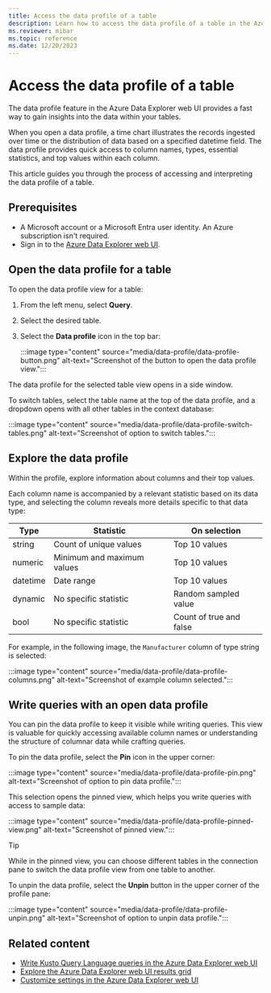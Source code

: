 ```yaml
---
title: Access the data profile of a table
description: Learn how to access the data profile of a table in the Azure Data Explorer web UI.
ms.reviewer: mibar
ms.topic: reference
ms.date: 12/20/2023
---
```


# Access the data profile of a table

The data profile feature in the Azure Data Explorer web UI provides a fast way to gain insights into the data within your tables.

When you open a data profile, a time chart illustrates the records ingested over time or the distribution of data based on a specified datetime field. The data profile provides quick access to column names, types, essential statistics, and top values within each column.

This article guides you through the process of accessing and interpreting the data profile of a table.

## Prerequisites

* A Microsoft account or a Microsoft Entra user identity. An Azure subscription isn't required.
* Sign in to the [Azure Data Explorer web UI](https://dataexplorer.azure.com/).

## Open the data profile for a table

To open the data profile view for a table:

1. From the left menu, select **Query**.
1. Select the desired table.
1. Select the **Data profile** icon in the top bar:

    :::image type="content" source="media/data-profile/data-profile-button.png" alt-text="Screenshot of the button to open the data profile view.":::

The data profile for the selected table view opens in a side window.

To switch tables, select the table name at the top of the data profile, and a dropdown opens with all other tables in the context database:

:::image type="content" source="media/data-profile/data-profile-switch-tables.png" alt-text="Screenshot of option to switch tables.":::

## Explore the data profile

Within the profile, explore information about columns and their top values.

Each column name is accompanied by a relevant statistic based on its data type, and selecting the column reveals more details specific to that data type:

|Type|Statistic|On selection|
|--|--|--|
|string|Count of unique values| Top 10 values|
|numeric|Minimum and maximum values| Top 10 values|
|datetime|Date range| Top 10 values|
|dynamic|No specific statistic|Random sampled value|
|bool|No specific statistic|Count of true and false|

For example, in the following image, the `Manufacturer` column of type string is selected:

:::image type="content" source="media/data-profile/data-profile-columns.png" alt-text="Screenshot of example column selected.":::

## Write queries with an open data profile

You can pin the data profile to keep it visible while writing queries. This view is valuable for quickly accessing available column names or understanding the structure of columnar data while crafting queries.

To pin the data profile, select the **Pin** icon in the upper corner:

:::image type="content" source="media/data-profile/data-profile-pin.png" alt-text="Screenshot of option to pin data profile.":::

This selection opens the pinned view, which helps you write queries with access to sample data:

<!-- TO DO: Create a GIF that uses a string and a dynamic field to create a query quickly. -->

:::image type="content" source="media/data-profile/data-profile-pinned-view.png" alt-text="Screenshot of pinned view.":::

> [!TIP]
> While in the pinned view, you can choose different tables in the connection pane to switch the data profile view from one table to another.

To unpin the data profile, select the **Unpin** button in the upper corner of the profile pane:

:::image type="content" source="media/data-profile/data-profile-unpin.png" alt-text="Screenshot of option to unpin data profile.":::

## Related content

* [Write Kusto Query Language queries in the Azure Data Explorer web UI](web-ui-kql.md)
* [Explore the Azure Data Explorer web UI results grid](web-results-grid.md)
* [Customize settings in the Azure Data Explorer web UI](web-customize-settings.md)
